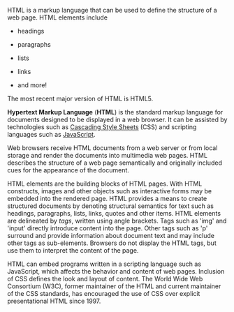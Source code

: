 HTML is a markup language that can be used to define the structure of a web page. HTML elements include















* headings















* paragraphs















* lists















* links















* and more!















The most recent major version of HTML is HTML5.















**Hypertext Markup Language** (**HTML**) is the standard markup language for documents designed to be displayed in a web browser. It can be assisted by technologies such as [Cascading Style Sheets](/wiki/CSS "Cascading Style Sheets") (CSS) and scripting languages such as [JavaScript](/wiki/JavaScript "JavaScript").































Web browsers receive HTML documents from a web server or from local storage and render the documents into multimedia web pages. HTML describes the structure of a web page semantically and originally included cues for the appearance of the document.































HTML elements are the building blocks of HTML pages. With HTML constructs, images and other objects such as interactive forms may be embedded into the rendered page. HTML provides a means to create structured documents by denoting structural semantics for text such as headings, paragraphs, lists, links, quotes and other items. HTML elements are delineated by _tags_, written using angle brackets. Tags such as 'img' and 'input' directly introduce content into the page. Other tags such as 'p' surround and provide information about document text and may include other tags as sub-elements. Browsers do not display the HTML tags, but use them to interpret the content of the page.































HTML can embed programs written in a scripting language such as JavaScript, which affects the behavior and content of web pages. Inclusion of CSS defines the look and layout of content. The World Wide Web Consortium (W3C), former maintainer of the HTML and current maintainer of the CSS standards, has encouraged the use of CSS over explicit presentational HTML since 1997.